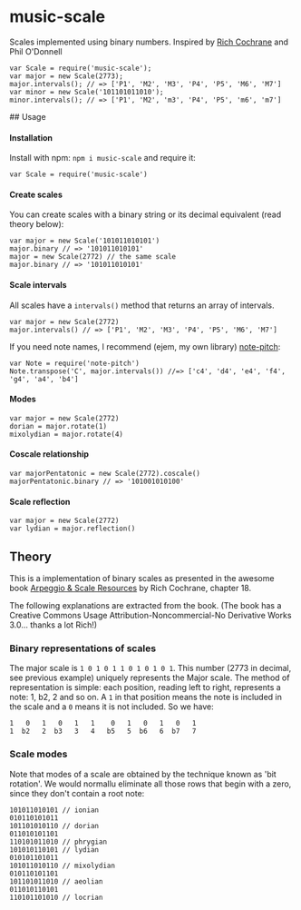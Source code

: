# music-scale

Scales implemented using binary numbers. Inspired by [Rich Cochrane](http://cochranemusic.com) and Phil O'Donnell

```
var Scale = require('music-scale');
var major = new Scale(2773);
major.intervals(); // => ['P1', 'M2', 'M3', 'P4', 'P5', 'M6', 'M7']
var minor = new Scale('101101011010');
minor.intervals(); // => ['P1', 'M2', 'm3', 'P4', 'P5', 'm6', 'm7']
```

## Usage

#### Installation

Install with npm: `npm i music-scale` and require it:

```
var Scale = require('music-scale')
```

#### Create scales

You can create scales with a binary string or its decimal equivalent (read theory below):

```
var major = new Scale('101011010101')
major.binary // => '101011010101'
major = new Scale(2772) // the same scale
major.binary // => '101011010101'
```

#### Scale intervals

All scales have a `intervals()` method that returns an array of intervals.

```
var major = new Scale(2772)
major.intervals() // => ['P1', 'M2', 'M3', 'P4', 'P5', 'M6', 'M7']
```

If you need note names, I recommend (ejem, my own library) [note-pitch](http://github.com/danigb/note-pitch):

```
var Note = require('note-pitch')
Note.transpose('C', major.intervals()) //=> ['c4', 'd4', 'e4', 'f4', 'g4', 'a4', 'b4']
```

#### Modes

```
var major = new Scale(2772)
dorian = major.rotate(1)
mixolydian = major.rotate(4)
```

#### Coscale relationship

```
var majorPentatonic = new Scale(2772).coscale()
majorPentatonic.binary // => '101001010100'
```

#### Scale reflection

```
var major = new Scale(2772)
var lydian = major.reflection()
```

## Theory

This is a implementation of binary scales as presented in the awesome book [Arpeggio & Scale Resources](https://archive.org/details/ScaleAndArpeggioResourcesAGuitarEncyclopedia) by Rich Cochrane, chapter 18.

The following explanations are extracted from the book. (The book has a Creative Commons Usage Attribution-Noncommercial-No Derivative Works 3.0... thanks a lot Rich!)

### Binary representations of scales

The major scale is `1 0 1 0 1 1 0 1 0 1 0 1`. This number (2773 in decimal, see previous example) uniquely represents the Major scale. The method of representation is simple: each position, reading left to right, represents a note: 1, b2, 2 and so on. A `1` in that position means the note is included in the scale and a `0` means it is not included. So we have:

```
1   0   1   0   1   1    0   1   0   1   0   1
1  b2   2  b3   3   4   b5   5  b6   6  b7   7
```

### Scale modes

Note that modes of a scale are obtained by the technique known as 'bit rotation'. We would normallu eliminate all those rows that begin with a zero, since they don't contain a root note:

```
101011010101 // ionian
010110101011
101101010110 // dorian
011010101101
110101011010 // phrygian
101010110101 // lydian
010101101011
101011010110 // mixolydian
010110101101
101101011010 // aeolian
011010110101
110101101010 // locrian
```
